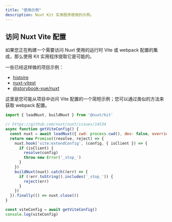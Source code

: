 ```yaml
---
title: "使用示例"
description: Nuxt Kit 实用程序使用的示例。
---
```


## 访问 Nuxt Vite 配置

如果您正在构建一个需要访问 Nuxt 使用的运行时 Vite 或 webpack 配置的集成，那么使用 Kit 实用程序提取它是可能的。

一些已经这样做的项目示例：

- [histoire](https://github.com/histoire-dev/histoire/blob/main/packages/histoire-plugin-nuxt/src/index.ts)
- [nuxt-vitest](https://github.com/danielroe/nuxt-vitest/blob/main/packages/nuxt-vitest/src/config.ts)
- [@storybook-vue/nuxt](https://github.com/storybook-vue/storybook-nuxt/blob/main/packages/storybook-nuxt/src/preset.ts)

这里是您可能从项目中访问 Vite 配置的一个简短示例；您可以通过类似的方法来获取 webpack 配置。

```js
import { loadNuxt, buildNuxt } from '@nuxt/kit'

// https://github.com/nuxt/nuxt/issues/14534
async function getViteConfig() {
  const nuxt = await loadNuxt({ cwd: process.cwd(), dev: false, overrides: { ssr: false } })
  return new Promise((resolve, reject) => {
    nuxt.hook('vite:extendConfig', (config, { isClient }) => {
      if (isClient) {
        resolve(config)
        throw new Error('_stop_')
      }
    })
    buildNuxt(nuxt).catch((err) => {
      if (!err.toString().includes('_stop_')) {
        reject(err)
      }
    })
  }).finally(() => nuxt.close())
}

const viteConfig = await getViteConfig()
console.log(viteConfig)
```
